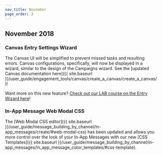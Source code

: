 ```yaml
---
nav_title: November
page_order: 3
---
```

## November 2018

### Canvas Entry Settings Wizard

The Canvas UI will be simplified to prevent missed tasks and resulting errors. Canvas configurations, specifically, will now be displayed in a wizard, similar to the design of the Campaigns wizard. See the [updated Canvas documentation here]({{ site.baseurl }}/user_guide/engagement_tools/canvas/create_a_canvas/create_a_canvas/)!

Want more on this new feature? [Check out our LAB course on the Entry Wizard here](https://lab.braze.com/the-new-canvas-entry-step/264889/scorm/20z5ij5ublxbk)!

### In-App Message Web Modal CSS

The [Web Modal CSS editor]({{ site.baseurl }}/user_guide/message_building_by_channel/in-app_messages/create/#web-modal-css) has been updated and allows you more control over the look of your In-App Messages with our new [CSS Templates]({{ site.baseurl }}/user_guide/message_building_by_channel/in-app_messages/in_app_message_color_templates/#css-template).
